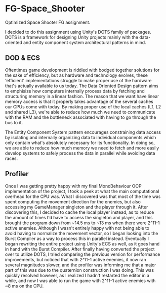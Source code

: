 # FG-Space_Shooter
Optimized Space Shooter FG assignment.

I decided to do this assignment using Unity's DOTS family of packages. DOTS is a framework for designing Unity projects mainly with the data-oriented and entity component system architectural patterns in mind.

## DOD & ECS
Oftentimes game development is riddled with bodged together solutions for the sake of efficiency, but as hardware and technology evolves, these 'efficient' implementations struggle to make proper use of the hardware that's actually available to us today.
The Data Oriented Design pattern aims to emphisize how computers internally process data by fetching and structuring memory in a linear fashion. The reason that we want have linear memory access is that it properly takes advantage of the several caches our CPUs come with today. By making proper use of the local caches (L1, L2 and shared L3), we're able to reduce how much we need to communicate with the RAM and the bottleneck associated with having to go through the bus to it.

The Entity Component System pattern encourages constraining data access by isolating and internally organizing data to individual components which only contain what's absolutely necessary for its functionality. In doing so, we are able to reduce how much memory we need to fetch and more easily develop systems to safely process the data in parallel while avoiding data races.

## Profiler
Once I was getting pretty happy with my final MonoBehaviour OOP implementation of the project, I took a peek at what the main computational overhead for the CPU was. What I discovered was that most of the time was spent computing the movement direction for the enemies, but also accessing my GameManager singleton and the player through it. After discovering this, I decided to cache the local player instead, as to reduce the amount of times I'd have to access the singleton and player, and this brought the program down from ~14.5 ms to ~13 ms when there were 2^11-1 active enemies. Although I wasn't entirely happy with not being able to avoid having to normalize the movement vector, so I began looking into the Burst Compiler as a way to process this in parallel instead. Eventually I began rewriting the entire project using Unity's ECS as well, as it goes hand in hand with the Burst Compiler. After finally having converted the project over to utilize DOTS, I tried comparing the previous version for performance improvements, but noticed that with 2^11-1 active enemies, it now ran several magnitudes slower, and the profiler was informing me that a major part of this was due to the quaternion construction I was doing. This was quickly resolved however, as I realized I hadn't restarted the editor in a while, and now I was able to run the game with 2^11-1 active enemies with ~8 ms on the CPU.
